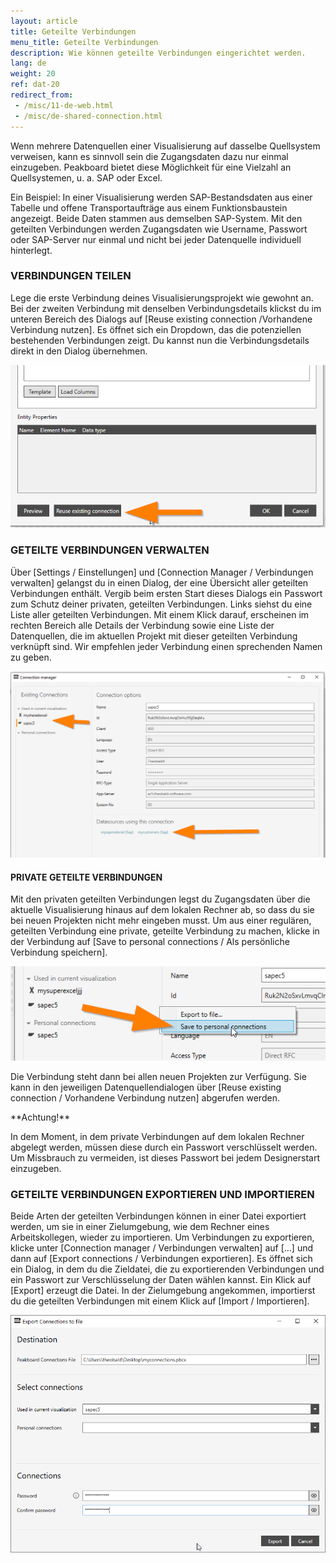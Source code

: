 ```yaml
---
layout: article
title: Geteilte Verbindungen
menu_title: Geteilte Verbindungen
description: Wie können geteilte Verbindungen eingerichtet werden.
lang: de
weight: 20
ref: dat-20
redirect_from:
 - /misc/11-de-web.html
 - /misc/de-shared-connection.html
---
```


Wenn mehrere Datenquellen einer Visualisierung auf dasselbe Quellsystem verweisen, kann es sinnvoll sein die Zugangsdaten dazu nur einmal einzugeben.
Peakboard bietet diese Möglichkeit für eine Vielzahl an Quellsystemen, u. a. SAP oder Excel.

Ein Beispiel: In einer Visualisierung werden SAP-Bestandsdaten aus einer Tabelle und offene Transportaufträge aus einem Funktionsbaustein angezeigt.
Beide Daten stammen aus demselben SAP-System. Mit den geteilten Verbindungen werden Zugangsdaten wie Username, Passwort oder SAP-Server nur einmal und nicht bei jeder Datenquelle individuell hinterlegt.

### VERBINDUNGEN TEILEN

Lege die erste Verbindung deines Visualisierungsprojekt wie gewohnt an. Bei der zweiten Verbindung mit denselben Verbindungsdetails klickst du im unteren Bereich des Dialogs auf [Reuse existing connection /Vorhandene Verbindung nutzen].
Es öffnet sich ein Dropdown, das die potenziellen bestehenden Verbindungen zeigt.
Du kannst nun die Verbindungsdetails direkt in den Dialog übernehmen.

![shared-connection-01](/assets/images/misc/shared-connection/shared-connection-01.png)

### GETEILTE VERBINDUNGEN VERWALTEN

Über [Settings / Einstellungen] und [Connection Manager / Verbindungen verwalten] gelangst du in einen Dialog, der eine Übersicht aller geteilten Verbindungen enthält.
Vergib beim ersten Start dieses Dialogs ein Passwort zum Schutz deiner privaten, geteilten Verbindungen.
Links siehst du eine Liste aller geteilten Verbindungen.
Mit einem Klick darauf, erscheinen im rechten Bereich alle Details der Verbindung sowie eine Liste der Datenquellen, die im aktuellen Projekt mit dieser geteilten Verbindung verknüpft sind.
Wir empfehlen jeder Verbindung einen sprechenden Namen zu geben.

![shared-connection-02](/assets/images/misc/shared-connection/shared-connection-02.png)

#### PRIVATE GETEILTE VERBINDUNGEN

Mit den privaten geteilten Verbindungen legst du Zugangsdaten über die aktuelle Visualisierung hinaus auf dem lokalen Rechner ab, so dass du sie bei neuen Projekten nicht mehr eingeben musst.
Um aus einer regulären, geteilten Verbindung eine private, geteilte Verbindung zu machen, klicke in der Verbindung auf [Save to personal connections / Als persönliche Verbindung speichern].

![shared-connection-03](/assets/images/misc/shared-connection/shared-connection-03.png)

Die Verbindung steht dann bei allen neuen Projekten zur Verfügung.
Sie kann in den jeweiligen Datenquellendialogen über [Reuse existing connection / Vorhandene Verbindung nutzen] abgerufen werden.

<div class="box-warning" markdown="1">
**Achtung!**

In dem Moment, in dem private Verbindungen auf dem lokalen Rechner abgelegt werden, müssen diese durch ein Passwort verschlüsselt werden.
Um Missbrauch zu vermeiden, ist dieses Passwort bei jedem Designerstart einzugeben.
</div>

### GETEILTE VERBINDUNGEN EXPORTIEREN UND IMPORTIEREN

Beide Arten der geteilten Verbindungen können in einer Datei exportiert werden, um sie in einer Zielumgebung, wie dem Rechner eines Arbeitskollegen, wieder zu importieren.
Um Verbindungen zu exportieren, klicke unter [Connection manager / Verbindungen verwalten] auf […] und dann auf [Export connections / Verbindungen exportieren].
Es öffnet sich ein Dialog, in dem du die Zieldatei, die zu exportierenden Verbindungen und ein Passwort zur Verschlüsselung der Daten wählen kannst.
Ein Klick auf [Export] erzeugt die Datei.
In der Zielumgebung angekommen, importierst du die geteilten Verbindungen mit einem Klick auf [Import / Importieren].

![shared-connection-04](/assets/images/misc/shared-connection/shared-connection-04.png)
